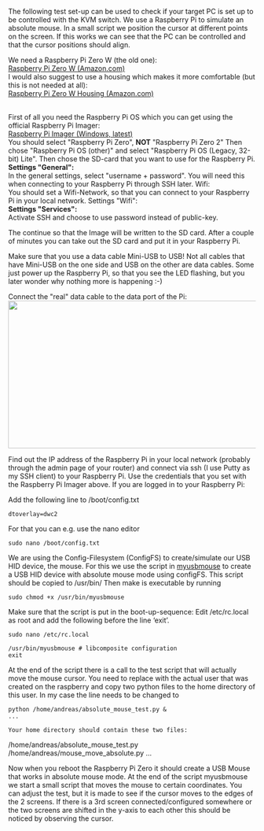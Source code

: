 The following test set-up can be used to check if your target PC is set up to be controlled with the KVM switch.
We use a Raspberry Pi to simulate an absolute mouse.
In a small script we position the cursor at different points on the screen.
If this works we can see that the PC can be controlled and that the cursor positions should align.

We need a Raspberry Pi Zero W (the old one):<br>
[Raspberry Pi Zero W (Amazon.com)](https://www.amazon.com/dp/B06XFZC3BX)<br>
I would also suggest to use a housing which makes it more comfortable (but this is not needed at all):<br>
[Raspberry Pi Zero W Housing (Amazon.com)](https://www.amazon.com/dp/B075FLGWJL)<br>
<br>

First of all you need the Raspberry Pi OS which you can get using the official Raspberry Pi Imager:<br>
[Raspberry Pi Imager (Windows, latest)](https://downloads.raspberrypi.org/imager/imager_latest.exe)<br>
You should select "Raspberry Pi Zero", <b>NOT</b> "Raspberry Pi Zero 2"
Then chose "Raspberry Pi OS (other)" and select "Raspberry Pi OS (Legacy, 32-bit) Lite".
Then chose the SD-card that you want to use for the Raspberry Pi.
<b>Settings "General":<br></b>
In the general settings, select "username + password".
You will need this when connecting to your Raspberry Pi through SSH later.
Wifi:<br>
You should set a Wifi-Network, so that you can connect to your Raspberry Pi in your local network.
Settings "Wifi":<br>
<b>Settings "Services":<br></b>
Activate SSH and choose to use password instead of public-key.

The continue so that the Image will be written to the SD card.
After a couple of minutes you can take out the SD card and put it in your Raspberry Pi.

Make sure that you use a data cable Mini-USB to USB!
Not all cables that have Mini-USB on the one side and USB on the other are data cables.
Some just power up the Raspberry Pi, so that you see the LED flashing, but you later wonder why nothing more is happening :-)

Connect the "real" data cable to the data port of the Pi:<br>
<img src="https://github.com/andreasstamm2/raritan_kvm_dualscreen/assets/162843177/33ebbedf-3e9d-406e-bbf3-e982b6c71d9b" width="546" height="300">

Find out the IP address of the Raspberry Pi in your local network (probably through the admin page of your router) and connect via ssh (I use Putty as my SSH client) to your Raspberry Pi.
Use the credentials that you set with the Raspberry Pi Imager above.
If you are logged in to your Raspberry Pi:

Add the following line to /boot/config.txt 
```
dtoverlay=dwc2
```

For that you can e.g. use the nano editor
```
sudo nano /boot/config.txt
```

We are using the Config-Filesystem (ConfigFS) to create/simulate our USB HID device, the mouse.
For this we use the script in [myusbmouse](myusbmouse)
to create a USB HID device with absolute mouse mode using configFS.
This script should be copied to /usr/bin/
Then make is executable by running
```
sudo chmod +x /usr/bin/myusbmouse
```

Make sure that the script is put in the boot-up-sequence:
Edit /etc/rc.local as root and add the following  before the line ‘exit’.
```
sudo nano /etc/rc.local

/usr/bin/myusbmouse # libcomposite configuration
exit
```

At the end of the script there is a call to the test script that will actually move the mouse cursor.
You need to replace <USERNAME> with the actual user that was created on the raspberry and copy two python files to the home directory of this user.
In my case the line needs to be changed to
```
python /home/andreas/absolute_mouse_test.py &
...

Your home directory should contain these two files:
```
/home/andreas/absolute_mouse_test.py
/home/andreas/mouse_move_absolute.py
...


Now when you reboot the Raspberry Pi Zero it should create a USB Mouse that works in absolute mouse mode.
At the end of the script myusbmouse we start a small script that moves the mouse to certain coordinates.
You can adjust the test, but it is made to see if the cursor moves to the edges of the 2 screens.
If there is a 3rd screen connected/configured somewhere or the two screens are shifted in the y-axis to each other this should be noticed by observing the cursor.
